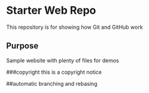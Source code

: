 # Starter Web Repo

This repository is for showing how Git and GitHub work

## Purpose

Sample website with plenty of files for demos

###copyright this is a copyright notice
 
 ##automatic branching and rebasing
